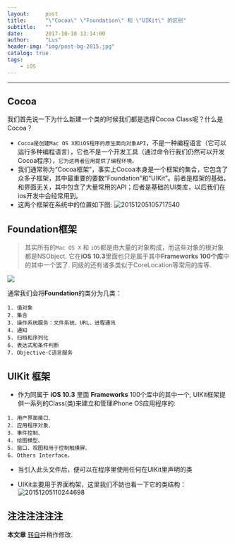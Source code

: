 ```yaml
---
layout:     post
title:      "\"Cocoa\" \"Foundation\" 和 \"UIKit\" 的区别"
subtitle:   ""
date:       2017-10-10 13:14:00
author:     "Lus"
header-img: "img/post-bg-2015.jpg"
catalog: true
tags:
    - iOS
---
```

---
 


## Cocoa
我们首先说一下为什么新建一个类的时候我们都是选择Cocoa Class呢？什么是Cocoa？


* `Cocoa是创建Mac OS X和iOS程序的原生面向对象API`，不是一种编程语言（它可以运行多种编程语言），它也不是一个开发工具（通过命令行我们仍然可以开发Cocoa程序），`它为这两者应用提供了编程环境。`
* 我们通常称为“Cocoa框架”，事实上Cocoa本身是一个框架的集合，它包含了众多子框架，其中最重要的要数“Foundation”和“UIKit”。前者是框架的基础，和界面无关，其中包含了大量常用的API；后者是基础的UI类库，以后我们在ios开发中会经常用到。
* 这两个框架在系统中的位置如下图:
  ![20151205105717540](media/15026953576207/20151205105717540.jpg)



## Foundation框架
>其实所有的`Mac OS X` 和 `iOS`都是由大量的对象构成，而这些对象的根对象都是NSObject.
它在**iOS 10.3**里面也只是属于其中**Frameworks 100个库**中的其中一个罢了. 同级的还有诸多类似于CoreLocation等常用的库等.

![](media/15026953576207/15026960702113.jpg)


通常我们会将**Foundation**的类分为几类：

```
1. 值对象
2. 集合
3. 操作系统服务：文件系统、URL、进程通讯
4. 通知
5. 归档和序列化
6. 表达式和条件判断
7. Objective-C语言服务
```

## UIKit 框架

* 作为同属于 **iOS 10.3** 里面 **Frameworks** 100个库中的其中一个, UIKit框架提供一系列的Class(类)来建立和管理iPhone OS应用程序的:

```
1. 用户界面接口、
2. 应用程序对象、
3. 事件控制、
4. 绘图模型、
5. 窗口、视图和用于控制触摸屏、
6. Others Interface。
```

* 当引入此头文件后，便可以在程序里使用任何在UIKit里声明的类

* UIKit主要用于界面构架，这里我们不妨也看一下它的类结构：
![20151205110244698](media/15026953576207/20151205110244698.jpg)



## 注注注注注注

**本文章**  [转自](http://blog.csdn.net/hw_2396611405/article/details/50184357)并稍作修改.


